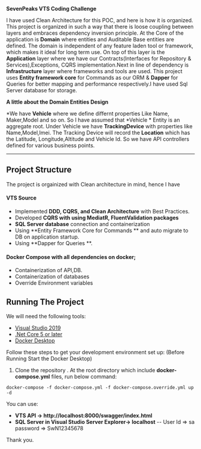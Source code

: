 **SevenPeaks VTS Coding Challenge**


I have used Clean Architecture for this POC, and here is how it is organized.
This project is organized in such a way that there is loose coupling between layers and embraces dependency inversion principle. At the Core of the application is **Domain** where entities and Auditable Base entities are defined. The domain is independent of any feature laden tool or framework, which makes it ideal for long term use. On top of this layer is the **Application** layer where we have our Contracts(Interfaces for Repository & Services),Exceptions, CQRS implementation.Next in line of dependency is **Infrastructure** layer where frameworks and tools are used. This project uses **Entity framework core** for Commands as our ORM & **Dapper** for Queries for better mapping and performance respectively.I have used Sql Server database for storage.

**A little about the Domain Entities Design**

*We have **Vehicle** where we define differnt properties Like Name, Maker,Model and so on. So I have assumed that *Vehicle * Entity is an aggregate root. Under Vehicle  we have  **TrackingDevice** with properties like Name,Model,Imei. The Tracking Device will record the **Location** which has the Latitude, Longitude,Altitude and Vehicle Id. So we have API controllers defined for various business points.

---

## Project Structure

The project is orgainized with Clean architecture in mind, hence I have 
#### VTS Source
* Implemented **DDD, CQRS, and Clean Architecture** with Best Practices.
* Developed **CQRS with using MediatR, FluentValidation  packages**
* **SQL Server database** connection and containerization
* Using **Entity Framework Core for Commands ** and auto migrate to DB on application startup.
* Using **Dapper for Queries **.
#### Docker Compose  with all dependencies on docker;
* Containerization of API,DB.
* Containerization of databases
* Override Environment variables

## Running The Project
We will need the following tools:

* [Visual Studio 2019](https://visualstudio.microsoft.com/downloads/)
* [.Net Core 5 or later](https://dotnet.microsoft.com/download/dotnet-core/5)
* [Docker Desktop](https://www.docker.com/products/docker-desktop)

Follow these steps to get your development environment set up: (Before Running Start the Docker Desktop)
1. Clone the repository
. At the root directory which include **docker-compose.yml** files, run below command:
```
docker-compose -f docker-compose.yml -f docker-compose.override.yml up -d
```


 You can use:

* **VTS API -> http://localhost:8000/swagger/index.html**
* **SQL Server in Visual Studio Server Explorer-> localhost**   -- User Id => sa password => SwN12345678


Thank you.


